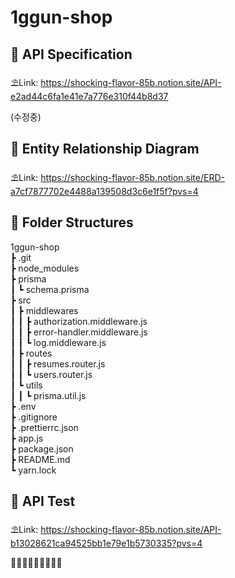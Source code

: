 # 1ggun-shop

## 🍓 API Specification

⛱️Link: https://shocking-flavor-85b.notion.site/API-e2ad44c6fa1e41e7a776e310f44b8d37

(수정중)

## 🥕 Entity Relationship Diagram

⛱️Link: https://shocking-flavor-85b.notion.site/ERD-a7cf7877702e4488a139508d3c6e1f5f?pvs=4

## 🍉 Folder Structures   
   
1ggun-shop   
 ┣ .git   
 ┣ node_modules   
 ┣ prisma   
 ┃ ┗ schema.prisma   
 ┣ src   
 ┃ ┣ middlewares   
 ┃ ┃ ┣ authorization.middleware.js   
 ┃ ┃ ┣ error-handler.middleware.js   
 ┃ ┃ ┗ log.middleware.js   
 ┃ ┣ routes   
 ┃ ┃ ┣ resumes.router.js   
 ┃ ┃ ┗ users.router.js   
 ┃ ┗ utils   
 ┃ ┃ ┗ prisma.util.js   
 ┣ .env   
 ┣ .gitignore   
 ┣ .prettierrc.json   
 ┣ app.js   
 ┣ package.json   
 ┣ README.md   
 ┗ yarn.lock   

## 🍋 API Test

⛱️Link: https://shocking-flavor-85b.notion.site/API-b13028621ca94525bb1e79e1b5730335?pvs=4

🍊🍋🍎🥭🍍🍑🍏🍒🍌
